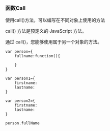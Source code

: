 ### 函数Call

使用call()方法，可以编写在不同对象上使用的方法

call() 方法是预定义的 JavaScript 方法。

通过 call()，您能够使用属于另一个对象的方法。
>
    var person={
        fullname:function(){

        }
    }

    var person1={
        firstname:
        lastname:
    }

    var person2={
        firstname:
        lastname:
    }

    person.fullName